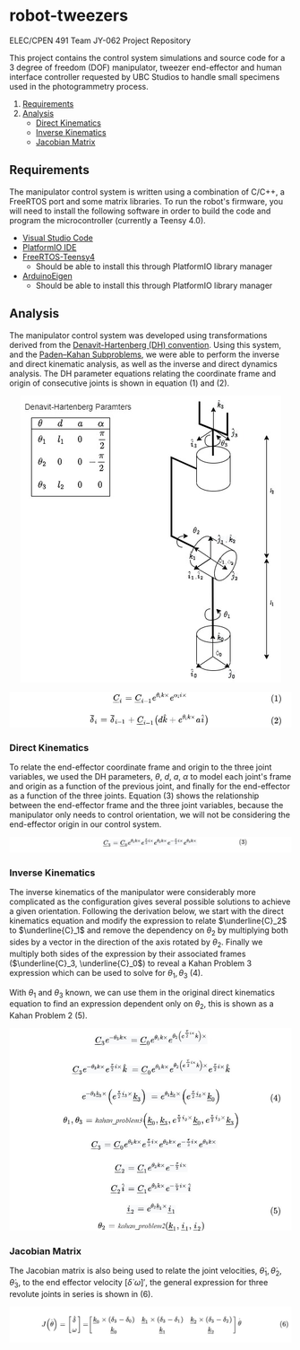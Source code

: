 # robot-tweezers

ELEC/CPEN 491 Team JY-062 Project Repository

This project contains the control system simulations and source code for a 3 degree of freedom (DOF) manipulator, tweezer end-effector and human interface controller requested by UBC Studios to handle small specimens used in the photogrammetry process.

1. [Requirements](#Requirements)
2. [Analysis](#Analysis)
    - [Direct Kinematics](#Direct-Kinematics)
    - [Inverse Kinematics](#Inverse-Kinematics)
    - [Jacobian Matrix](#Jacobian-Matrix)

## Requirements <a name="Requirements"></a>

The manipulator control system is written using a combination of C/C++, a FreeRTOS port and some matrix libraries. To run the robot's firmware, you will need to install the following software in order to build the code and program the microcontroller (currently a Teensy 4.0).

- [Visual Studio Code](https://code.visualstudio.com/download)
- [PlatformIO IDE](https://platformio.org/install/ide?install=vscode)
- [FreeRTOS-Teensy4](https://platformio.org/lib/show/6737/FreeRTOS-Teensy4/installation)
    - Should be able to install this through PlatformIO library manager
- [ArduinoEigen](https://github.com/hideakitai/ArduinoEigen)
    - Should be able to install this through PlatformIO library manager

## Analysis <a name="Analysis"></a>

The manipulator control system was developed using transformations derived from the [Denavit-Hartenberg (DH) convention](https://en.wikipedia.org/wiki/Denavit%E2%80%93Hartenberg_parameters). Using this system, and the [Paden–Kahan Subproblems](https://en.wikipedia.org/wiki/Paden%E2%80%93Kahan_subproblems), we were able to perform the inverse and direct kinematic analysis, as well as the inverse and direct dynamics analysis. The DH parameter equations relating the coordinate frame and origin of consecutive joints is shown in equation (1) and (2).

<p align="center">
  <img src="assets/spherical_wrist_diagram.jpg" alt="Spherical Wrist"/>
</p>

<p align="center">
  <img src="assets/dh_equations.jpg" alt="DH Equations" width="570"/>
</p>

### Direct Kinematics <a name="Direct-Kinematics"></a>

To relate the end-effector coordinate frame and origin to the three joint variables, we used the DH parameters, $\theta$, $d$, $a$, $\alpha$ to model each joint's frame and origin as a function of the previous joint, and finally for the end-effector as a function of the three joints. Equation (3) shows the relationship between the end-effector frame and the three joint variables, because the manipulator only needs to control orientation, we will not be considering the end-effector origin in our control system.

<p align="center">
  <img src="assets/direct_kinematic_derivation.jpg" alt="DH Equations" />
</p>

### Inverse Kinematics <a name="Inverse-Kinematics"></a>

The inverse kinematics of the manipulator were considerably more complicated as the configuration gives several possible solutions to achieve a given orientation. Following the derivation below, we start with the direct kinematics equation and modify the expression to relate $\underline{C}_2$ to $\underline{C}_1$ and remove the dependency on $\theta_2$ by multiplying both sides by a vector in the direction of the axis rotated by $\theta_2$. Finally we multiply both sides of the expression by their associated frames ($\underline{C}_3,  \underline{C}_0$) to reveal a Kahan Problem 3 expression which can be used to solve for $\theta_1, \theta_3$ (4).
 
With $\theta_1$ and $\theta_3$ known, we can use them in the original direct kinematics equation to find an expression dependent only on $\theta_2$, this is shown as a Kahan Problem 2 (5).

<p align="center">
  <img src="assets/inverse_kinematic_derivation.jpg" alt="DH Equations" width="580"/>
</p>

### Jacobian Matrix <a name="Jacobian-Matrix"></a>

The Jacobian matrix is also being used to relate the joint velocities, $\dot{\theta}_1, \dot{\theta}_2, \dot{\theta}_3$, to the end effector velocity $[\dot{\delta}$ $\omega]'$, the general expression for three revolute joints in series is shown in (6).

<p align="center">
  <img src="assets/jacobian.jpg" alt="Jacobian" width="580"/>
</p>
